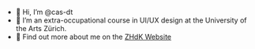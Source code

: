 - 👋 Hi, I’m @cas-dt
- 👀 I’m an extra-occupational course in UI/UX design at the University of the Arts Zürich.
- 🌱 Find out more about me on the [ZHdK Website](https://www.zhdk.ch/weiterbildung/weiterbildung-design/cas-digital-typography)

<!---
cas-dt/cas-dt is a ✨ special ✨ repository because its `README.md` (this file) appears on your GitHub profile.
You can click the Preview link to take a look at your changes.
--->
